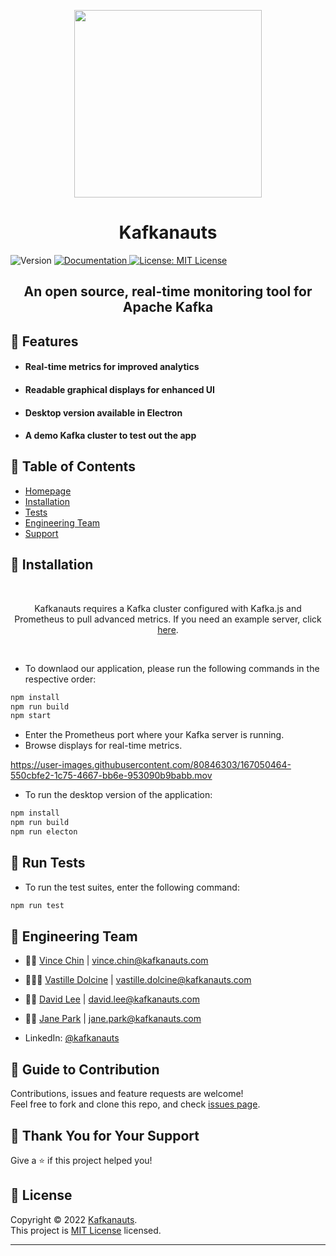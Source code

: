 <p align="center">
  <img src="https://i.imgur.com/PGcnitN.png" width="300" height="300">
  <h1 align="center"><strong>Kafkanauts</strong></h1>
  <img alt="Version" src="https://img.shields.io/badge/version-0.1.0-blue.svg?cacheSeconds=2592000" />
  <a href="project documentation URL goes here" target="_blank">
    <img alt="Documentation" src="https://img.shields.io/badge/documentation-yes-brightgreen.svg" />
  </a>
  <a href="https://github.com/oslabs-beta/kafkanauts/blob/dev/LICENSE" target="_blank">
    <img alt="License: MIT License" src="https://img.shields.io/badge/License-MIT License-yellow.svg" />
  </a>
</p>

<h2 align="center"><strong>An open source, real-time monitoring tool for Apache Kafka</strong></h2>

## 🚀 Features

* #### Real-time metrics for improved analytics
* #### Readable graphical displays for enhanced UI
* #### Desktop version available in Electron
* #### A demo Kafka cluster to test out the app

## 🚀 Table of Contents

* [Homepage](https://www.kafkanauts.com/)
* [Installation](#-installation)
* [Tests](#-run-tests)
* [Engineering Team](#-engineering-team)
* [Support](#-thank-you-for-your-support)


## 🚀 Installation

<br><p align="center">Kafkanauts requires a Kafka cluster configured with Kafka.js and Prometheus to pull advanced metrics. If you need an example server, click [here](https://github.com/kafkanauts-example-kafka-server/kafka).</p></br>
* To downlaod our application, please run the following commands in the respective order:

```sh
npm install
npm run build
npm start

```
* Enter the Prometheus port where your Kafka server is running.
* Browse displays for real-time metrics.



https://user-images.githubusercontent.com/80846303/167050464-550cbfe2-1c75-4667-bb6e-953090b9babb.mov


* To run the desktop version of the application:

```sh
npm install
npm run build
npm run electon

```

## 🚀 Run Tests
- To run the test suites, enter the following command:

```sh
npm run test
```

## 🚀 Engineering Team

* 👨‍🚀 [Vince Chin](https://github.com/Vince2c) | vince.chin@kafkanauts.com
* 👩🏿‍🚀 [Vastille Dolcine](https://github.com/vdolcine) | vastille.dolcine@kafkanauts.com
* 👨‍🚀 [David Lee](https://github.com/davidlee7731) | david.lee@kafkanauts.com
* 👩‍🚀 [Jane Park](https://github.com/janesunpark) | jane.park@kafkanauts.com

* LinkedIn: [@kafkanauts](https://www.linkedin.com/company/kafkanauts/)

## 🚀 Guide to Contribution

Contributions, issues and feature requests are welcome!<br />Feel free to fork and clone this repo, and check [issues page](https://github.com/oslabs-beta/kafkanauts/issues). 

## 🚀 Thank You for Your Support

Give a ⭐ if this project helped you!

## 📝 License

Copyright © 2022 [Kafkanauts](https://github.com/oslabs-beta/kafkanauts).<br />
This project is [MIT License](https://github.com/oslabs-beta/kafkanauts/blob/dev/LICENSE) licensed.

***

